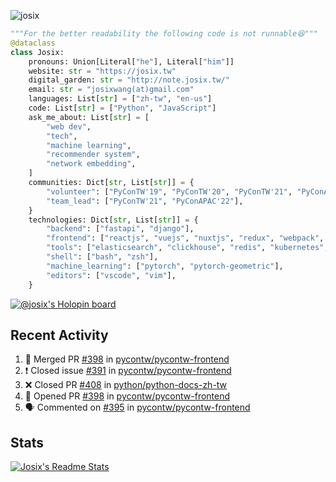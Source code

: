![josix](https://komarev.com/ghpvc/?username=josix)
```python
"""For the better readability the following code is not runnable😆"""
@dataclass
class Josix:
    pronouns: Union[Literal["he"], Literal["him"]]
    website: str = "https://josix.tw"
    digital_garden: str = "http://note.josix.tw/"
    email: str = "josixwang(at)gmail.com"
    languages: List[str] = ["zh-tw", "en-us"]
    code: List[str] = ["Python", "JavaScript"]
    ask_me_about: List[str] = [
        "web dev",
        "tech",
        "machine learning",
        "recommender system",
        "network embedding",
    ]
    communities: Dict[str, List[str]] = {
        "volunteer": ["PyConTW'19", "PyConTW'20", "PyConTW'21", "PyConAPAC'22"],
        "team_lead": ["PyConTW'21", "PyConAPAC'22"],
    }
    technologies: Dict[str, List[str]] = {
        "backend": ["fastapi", "django"],
        "frontend": ["reactjs", "vuejs", "nuxtjs", "redux", "webpack", "tailwindcss"],
        "tools": ["elasticsearch", "clickhouse", "redis", "kubernetes", "docker"],
        "shell": ["bash", "zsh"],
        "machine_learning": ["pytorch", "pytorch-geometric"],
        "editors": ["vscode", "vim"],
    }
```
[![@josix's Holopin board](https://holopin.io/api/user/board?user=josix)](https://holopin.io/@josix)

## Recent Activity
<!--START_SECTION:activity-->
1. 🎉 Merged PR [#398](https://github.com/pycontw/pycontw-frontend/pull/398) in [pycontw/pycontw-frontend](https://github.com/pycontw/pycontw-frontend)
2. ❗️ Closed issue [#391](https://github.com/pycontw/pycontw-frontend/issues/391) in [pycontw/pycontw-frontend](https://github.com/pycontw/pycontw-frontend)
3. ❌ Closed PR [#408](https://github.com/python/python-docs-zh-tw/pull/408) in [python/python-docs-zh-tw](https://github.com/python/python-docs-zh-tw)
4. 💪 Opened PR [#398](https://github.com/pycontw/pycontw-frontend/pull/398) in [pycontw/pycontw-frontend](https://github.com/pycontw/pycontw-frontend)
5. 🗣 Commented on [#395](https://github.com/pycontw/pycontw-frontend/issues/395) in [pycontw/pycontw-frontend](https://github.com/pycontw/pycontw-frontend)
<!--END_SECTION:activity-->



## Stats
[![Josix's Readme Stats](https://github-readme-stats.vercel.app/api?username=josix&show_icons=true&theme=default&count_private=true&card_width=400)](https://github.com/anuraghazra/github-readme-stats)
